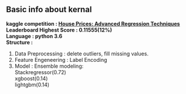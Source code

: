 ## Basic info about kernal
**kaggle competition : [House Prices: Advanced Regression Techniques](https://www.kaggle.com/c/house-prices-advanced-regression-techniques)**  
**Leaderboard Highest Score : 0.11555(12%)**  
**Language : python 3.6**  
**Structure :**   
1. Data Preprocessing : delete outliers, fill missing values.  
2. Feature Engeneering : Label Encoding  
3. Model : Ensemble modeling:   
  Stackregressor(0.72)  
  xgboost(0.14)    
  lightgbm(0.14)  
